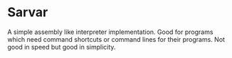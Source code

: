# Sarvar
A simple assembly like interpreter implementation. Good for programs which need command shortcuts or command lines for their programs. Not good in speed but good in simplicity.

